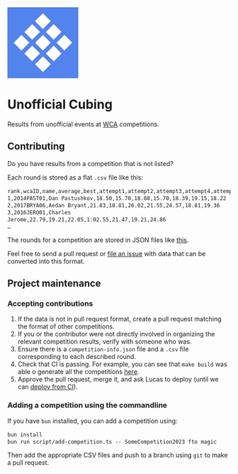 <img src="./src/static/img/icon_320w.png" width="160" alt="Project icon — a tilted 3x3x3 icon">

# Unofficial Cubing

Results from unofficial events at [WCA]([Title](https://www.worldcubeassociation.org/)) competitions.

## Contributing

Do you have results from a competition that is not listed?

Each round is stored as a flat `.csv` file like this:

```
rank,wcaID,name,average,best,attempt1,attempt2,attempt3,attempt4,attempt5
1,2014PAST01,Dan Pastushkov,18.50,15.70,18.88,15.70,18.39,19.15,18.22
2,2017BRYA06,Aedan Bryant,21.83,18.81,26.02,21.55,24.57,18.81,19.36
3,2016JERO01,Charles Jerome,22.79,19.21,22.05,1:02.55,21.47,19.21,24.86
…
```

The rounds for a competition are stored in JSON files like [this](https://github.com/cubing/unofficial.cubing.net/blob/9dd479776e5cf6fd24f91ec9da83c070819bba46/data/competitions/CubingUSANationals2023/competition-info.json).

Feel free to send a pull request or [file an issue](https://github.com/cubing/unofficial.cubing.net/issues) with data that can be converted into this format.

## Project maintenance

### Accepting contributions

1. If the data is not in pull request format, create a pull request matching the format of other competitions.
2. If you or the contributor were not directly involved in organizing the relevant competition results, verify with someone who was.
3. Ensure there is a `competition-info.json` file and a `.csv` file corresponding to each described round.
4. Check that CI is passing. For example, you can see that `make build` was able o generate all the competitions [here](https://github.com/cubing/unofficial.cubing.net/actions/runs/5767948616/job/15638362770).
5. Approve the pull request, merge it, and ask Lucas to deploy (until we can [deploy from CI](https://github.com/cubing/unofficial.cubing.net/issues/7)).

### Adding a competition using the commandline

If you have `bun` installed, you can add a competition using:

```shell
bun install
bun run script/add-competition.ts -- SomeCompetition2023 fto magic
```

Then add the appropriate CSV files and push to a branch using `git` to make a pull request.
